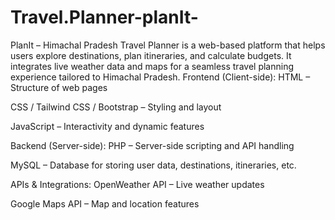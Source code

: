 # Travel.Planner-planIt-
PlanIt – Himachal Pradesh Travel Planner is a web-based platform that helps users explore destinations, plan itineraries, and calculate budgets. It integrates live weather data and maps for a seamless travel planning experience tailored to Himachal Pradesh.
Frontend (Client-side):
HTML – Structure of web pages

CSS / Tailwind CSS / Bootstrap – Styling and layout

JavaScript – Interactivity and dynamic features

 Backend (Server-side):
PHP – Server-side scripting and API handling

MySQL – Database for storing user data, destinations, itineraries, etc.

 APIs & Integrations:
OpenWeather API – Live weather updates

Google Maps API – Map and location features
